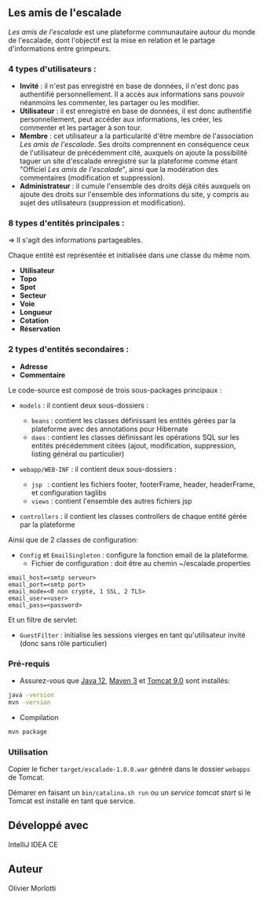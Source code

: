 ## Les amis de l'escalade

*Les amis de l'escalade* est une plateforme communautaire autour du monde de l'escalade, dont l'objectif est la mise en relation et le partage d'informations entre grimpeurs.

### 4 types d'utilisateurs :

  - **Invité** : il n'est pas enregistré en base de données, il n'est donc pas authentifié personnellement.
  Il a accès aux informations sans pouvoir néanmoins les commenter, les partager ou les modifier.
  - **Utilisateur** : il est enregistré en base de données, il est donc authentifié personnellement, peut accéder aux informations, les créer, les commenter et les partager à son tour.
  - **Membre** : cet utilisateur a la particularité d'être membre de l'association *Les amis de l'escalade*. Ses droits comprennent en conséquence ceux de l'utilisateur de précédemment cité, auxquels on ajoute la possibilité taguer un site d'escalade enregistré sur la plateforme comme étant "Officiel *Les amis de l'escalade*", ainsi que la modération des commentaires (modification et suppression).
  - **Administrateur** : il cumule l'ensemble des droits déjà cités auxquels on ajoute des droits sur l'ensemble des informations du site, y compris au sujet des utilisateurs (suppression et modification).

### 8 types d'entités principales :

=> Il s'agit des informations partageables.

Chaque entité est représentée et initialisée dans une classe du même nom.

  - **Utilisateur**
  - **Topo**
  - **Spot**
  - **Secteur**
  - **Voie**
  - **Longueur**
  - **Cotation**
  - **Réservation**

### 2 types d'entités secondaires :

  - **Adresse**
  - **Commentaire**

Le code-source est composé de trois sous-packages principaux :

  - `models` : il contient deux sous-dossiers :
      - `beans` : contient les classes définissant les entités gérées par la plateforme avec des annotations pour Hibernate
      - `daos` : contient les classes définissant les opérations SQL sur les entités précédemment citées (ajout, modification, suppression, listing général ou particulier)

  - `webapp/WEB-INF` : il contient deux sous-dossiers :
      - `jsp ` : contient les fichiers footer, footerFrame, header, headerFrame, et configuration taglibs
      - `views` : contient l'ensemble des autres fichiers jsp

  - `controllers` : il contient les classes controllers de chaque entité gérée par la plateforme

Ainsi que de 2 classes de configuration:

  - `Config` et `EmailSingleton` : configure la fonction email de la plateforme.
      - Fichier de configuration : doit être au chemin ~/escalade.properties
```
email_host=<smtp serveur>
email_port=<smtp port>
email_mode=<0 non crypté, 1 SSL, 2 TLS>
email_user=<user>
email_pass=<password>
```

Et un filtre de servlet:
  - `GuestFilter` : initialise les sessions vierges en tant qu'utilisateur invité (donc sans rôle particulier)

### Pré-requis

  * Assurez-vous que [Java 12](https://www.oracle.com/fr/java/technologies/javase-downloads.html), [Maven 3](http://maven.apache.org/) et [Tomcat 9.0](https://tomcat.apache.org/download-90.cgi) sont installés:

```bash
java -version
mvn -version
```

 * Compilation

```bash
mvn package
```

### Utilisation

Copier le ficher `target/escalade-1.0.0.war` généré dans le dossier `webapps` de Tomcat.

Démarer en faisant un `bin/catalina.sh run` ou un *service tomcat start* si le Tomcat est installé en tant que service.

## Développé avec

IntelliJ IDEA CE

## Auteur

Olivier Morlotti
